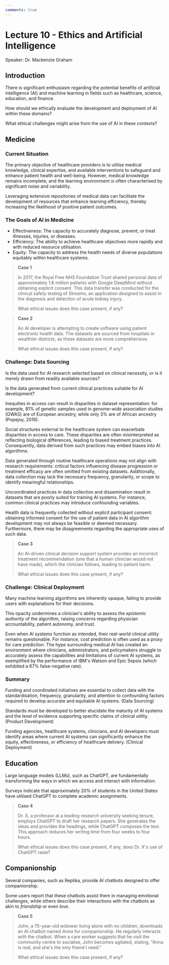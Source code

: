 ```yaml
---
comments: true
---
```


# Lecture 10 - Ethics and Artificial Intelligence

Speaker: Dr. Mackenzie Graham

## Introduction

There is significant enthusiasm regarding the potential benefits of artificial intelligence (AI) and machine learning in fields such as healthcare, science, education, and finance.

How should we ethically evaluate the development and deployment of AI within these domains?

What ethical challenges might arise from the use of AI in these contexts?

## Medicine

### Current Situation

The primary objective of healthcare providers is to utilise medical knowledge, clinical expertise, and available interventions to safeguard and enhance patient health and well-being. However, medical knowledge remains incomplete, and the learning environment is often characterised by significant noise and variability.

Leveraging extensive repositories of medical data can facilitate the development of resources that enhance learning efficiency, thereby increasing the likelihood of positive patient outcomes.

### The Goals of AI in Medicine

- Effectiveness: The capacity to accurately diagnose, prevent, or treat illnesses, injuries, or diseases.
- Efficiency: The ability to achieve healthcare objectives more rapidly and with reduced resource utilisation.
- Equity: The capacity to address the health needs of diverse populations equitably within healthcare systems.

> **Case 1**
>
> In 2017, the Royal Free NHS Foundation Trust shared personal data of approximately 1.6 million patients with Google DeepMind without obtaining explicit consent. This data transfer was conducted for the clinical safety testing of *Streams*, an application designed to assist in the diagnosis and detection of acute kidney injury.
>
> What ethical issues does this case present, if any?

> **Case 2**
>
> An AI developer is attempting to create software using patient electronic health data. The datasets are sourced from hospitals in wealthier districts, as these datasets are more comprehensive.
>
> What ethical issues does this case present, if any?

### Challenge: Data Sourcing

Is the data used for AI research selected based on clinical necessity, or is it merely drawn from readily available sources?

Is the data generated from current clinical practices suitable for AI development?

Inequities in access can result in disparities in dataset representation: for example, 81% of genetic samples used in genome-wide association studies (GWAS) are of European ancestry, while only 3% are of African ancestry (Popejoy, 2016).

Social structures external to the healthcare system can exacerbate disparities in access to care. These disparities are often misinterpreted as reflecting biological differences, leading to biased treatment practices. Consequently, data derived from such practices may embed biases into AI algorithms.

Data generated through routine healthcare operations may not align with research requirements: critical factors influencing disease progression or treatment efficacy are often omitted from existing datasets. Additionally, data collection may lack the necessary frequency, granularity, or scope to identify meaningful relationships.

Uncoordinated practices in data collection and dissemination result in datasets that are poorly suited for training AI systems. For instance, common clinical practices may introduce confounding variables.

Health data is frequently collected without explicit participant consent: obtaining informed consent for the use of patient data in AI algorithm development may not always be feasible or deemed necessary. Furthermore, there may be disagreements regarding the appropriate uses of such data.

> **Case 3**
>
> An AI-driven clinical decision support system provides an incorrect treatment recommendation (one that a human clinician would not have made), which the clinician follows, leading to patient harm.
>
> What ethical issues does this case present, if any?

### Challenge: Clinical Deployment

Many machine learning algorithms are inherently opaque, failing to provide users with explanations for their decisions.

This opacity undermines a clinician's ability to assess the *epistemic authority* of the algorithm, raising concerns regarding physician accountability, patient autonomy, and trust.

Even when AI systems function as intended, their real-world clinical utility remains questionable. For instance, cost prediction is often used as a proxy for care prediction. The hype surrounding medical AI has created an environment where clinicians, administrators, and policymakers struggle to accurately assess the capabilities and limitations of current AI systems, as exemplified by the performance of IBM's Watson and Epic Sepsis (which exhibited a 67% false-negative rate).

### Summary

Funding and coordinated initiatives are essential to collect data with the standardisation, frequency, granularity, and attention to confounding factors required to develop accurate and equitable AI systems. (Data Sourcing)

Standards must be developed to better elucidate the maturity of AI systems and the level of evidence supporting specific claims of clinical utility. (Product Development)

Funding agencies, healthcare systems, clinicians, and AI developers must identify areas where current AI systems can significantly enhance the equity, effectiveness, or efficiency of healthcare delivery. (Clinical Deployment)

## Education

Large language models (LLMs), such as ChatGPT, are fundamentally transforming the ways in which we access and interact with information.

Surveys indicate that approximately 20% of students in the United States have utilised ChatGPT to complete academic assignments.

> **Case 4**
>
> Dr. X, a professor at a leading research university seeking tenure, employs ChatGPT to draft her research papers. She generates the ideas and provides the headings, while ChatGPT composes the text. This approach reduces her writing time from four weeks to four hours.
>
> What ethical issues does this case present, if any, does Dr. X's use of ChatGPT raise?

## Companionship

Several companies, such as Replika, provide AI chatbots designed to offer companionship.

Some users report that these chatbots assist them in managing emotional challenges, while others describe their interactions with the chatbots as akin to *friendship* or even *love*.

> **Case 5**
>
> John, a 75-year-old widower living alone with no children, downloads an AI chatbot named *Anna* for companionship. He regularly interacts with the chatbot. When a care worker suggests that he visit the community centre to socialise, John becomes agitated, stating, "Anna is real, and she's the only friend I need."
>
> What ethical issues does this case present, if any?
